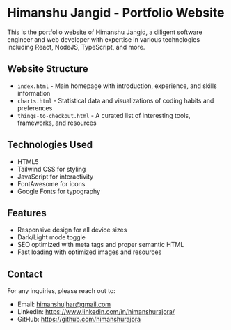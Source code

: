 # Himanshu Jangid - Portfolio Website

This is the portfolio website of Himanshu Jangid, a diligent software engineer and web developer with expertise in various technologies including React, NodeJS, TypeScript, and more.

## Website Structure

- `index.html` - Main homepage with introduction, experience, and skills information
- `charts.html` - Statistical data and visualizations of coding habits and preferences
- `things-to-checkout.html` - A curated list of interesting tools, frameworks, and resources

## Technologies Used

- HTML5
- Tailwind CSS for styling
- JavaScript for interactivity
- FontAwesome for icons
- Google Fonts for typography

## Features

- Responsive design for all device sizes
- Dark/Light mode toggle
- SEO optimized with meta tags and proper semantic HTML
- Fast loading with optimized images and resources

## Contact

For any inquiries, please reach out to:
- Email: himanshujhar@gmail.com
- LinkedIn: https://www.linkedin.com/in/himanshurajora/
- GitHub: https://github.com/himanshurajora 